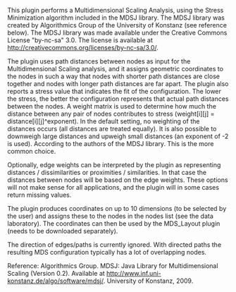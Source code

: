 This plugin performs a Multidimensional Scaling Analysis, using the Stress Minimization algorithm included in the MDSJ library. The MDSJ library was created by Algorithmics Group of the University of Konstanz (see reference below). The MDSJ library was made available under the Creative Commons License "by-nc-sa" 3.0. The license is available at http://creativecommons.org/licenses/by-nc-sa/3.0/.

The plugin uses path distances between nodes as input for the Multidimensional Scaling analysis, and it assigns geometric coordinates to the nodes in such a way that nodes with shorter path distances are close together and nodes with longer path distances are far apart. The plugin also reports a stress value that indicates the fit of the configuration. The lower the stress, the better the configuration represents that actual path distances between the nodes. A weight matrix is used to determine how much the distance between any pair of nodes contributes to stress (weight[i][j]  = distance[i][j]^exponent). In the default setting, no weighting of the distances occurs (all distances are treated equally). It is also possible to downweigh large distances and upweigh small distances (an exponent of -2 is used). According to the authors of the MDSJ library. This is the more common choice.

Optionally, edge weights can be interpreted by the plugin as representing distances / dissimilarities or proximities / similarities. In that case the distances between nodes will be based on the edge weights. These options will not make sense for all applications, and the plugin will in some cases return missing values. 

The plugin produces coordinates on up to 10 dimensions (to be selected by the user) and assigns these to the nodes in the nodes list (see the data laboratory). The coordinates can then be used by the MDS_Layout plugin (needs to be downloaded separately). 

The direction of edges/paths is currently ignored. With directed paths the resulting MDS configuration typically has a lot of overlapping nodes.

Reference:
Algorithmics Group. MDSJ: Java Library for Multidimensional Scaling (Version 0.2). Available at http://www.inf.uni-konstanz.de/algo/software/mdsj/. University of Konstanz, 2009.

